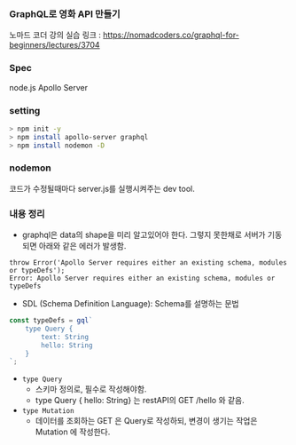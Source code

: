 ### GraphQL로 영화 API 만들기

노마드 코더 강의 실습
링크 : https://nomadcoders.co/graphql-for-beginners/lectures/3704

### Spec
node.js
Apollo Server

### setting
```sh
> npm init -y
> npm install apollo-server graphql
> npm install nodemon -D
```

### nodemon
코드가 수정될때마다 server.js를 실행시켜주는 dev tool. 


### 내용 정리
* graphql은 data의 shape을 미리 알고있어야 한다. 그렇지 못한채로 서버가 기동되면 아래와 같은 에러가 발생함.
```
throw Error('Apollo Server requires either an existing schema, modules or typeDefs');
Error: Apollo Server requires either an existing schema, modules or typeDefs
```
* SDL (Schema Definition Language): Schema를 설명하는 문법
```javascript 
const typeDefs = gql`
    type Query {
        text: String
        hello: String
    }    
`;
```
* `type Query`
    * 스키마 정의로, 필수로 작성해야함.
    * type Query { hello: String} 는 restAPI의 GET /hello 와 같음.
* `type Mutation`
    * 데이터를 조회하는 GET 은 Query로 작성하되, 변경이 생기는 작업은 Mutation 에 작성한다.







